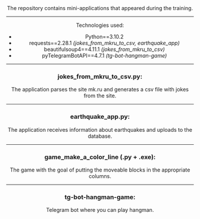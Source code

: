 <center>The repository contains mini-applications that appeared during the training.

* * *
Technologies used:
- Python==3.10.2
- requests==2.28.1 *(jokes_from_mkru_to_csv, earthquake_app)*
- beautifulsoup4==4.11.1 *(jokes_from_mkru_to_csv)*
- pyTelegramBotAPI==4.7.1 *(tg-bot-hangman-game)*


* * *
### jokes_from_mkru_to_csv.py:
The application parses the site mk.ru and generates a csv file with jokes from the site.
* * *
### earthquake_app.py:
The application receives information about earthquakes and uploads to the database. 
* * *
### game_make_a_color_line (.py + .exe):
The game with the goal of putting the moveable blocks in the appropriate columns.
* * *
### tg-bot-hangman-game:
Telegram bot where you can play hangman. 
</center>
